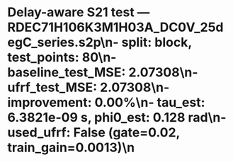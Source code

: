 # Delay-aware S21 test — RDEC71H106K3M1H03A_DC0V_25degC_series.s2p\n- split: block, test_points: 80\n- baseline_test_MSE: 2.07308\n- ufrf_test_MSE: 2.07308\n- improvement: 0.00%\n- tau_est: 6.3821e-09 s, phi0_est: 0.128 rad\n- used_ufrf: False (gate=0.02, train_gain=0.0013)\n